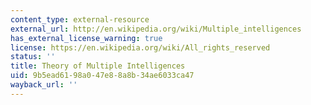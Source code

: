 ```yaml
---
content_type: external-resource
external_url: http://en.wikipedia.org/wiki/Multiple_intelligences
has_external_license_warning: true
license: https://en.wikipedia.org/wiki/All_rights_reserved
status: ''
title: Theory of Multiple Intelligences
uid: 9b5ead61-98a0-47e8-8a8b-34ae6033ca47
wayback_url: ''
---
```

